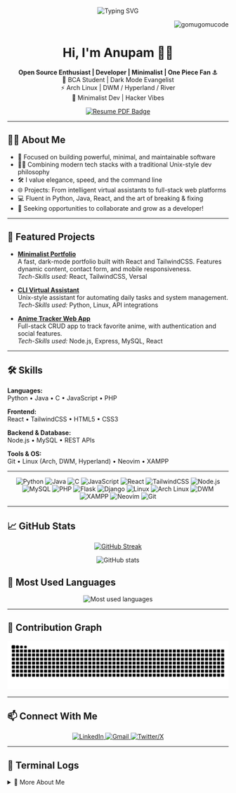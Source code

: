 <p align="center">
  <img src="https://readme-typing-svg.herokuapp.com?center=true&vCenter=true&lines=Hey+there!+I'm+Anupam+👋;Welcome+to+my+GitHub+profile;I+break+code+to+build+cool+stuff!" alt="Typing SVG" />
</p>
<p align="right"> <img src="https://komarev.com/ghpvc/?username=gomugomucode&label=Log%20Entry%20tracker&color=8A2BE2&style=flat-square" alt="gomugomucode" /> </p>
<h1 align="center">Hi, I'm <strong>Anupam</strong> 🏴‍☠️</h1>

<p align="center">
  <strong>Open Source Enthusiast |  Developer | Minimalist | One Piece Fan ⚓</strong>
  <br>
  🧠 BCA Student | Dark Mode Evangelist <br>
  ⚡ Arch Linux | DWM / Hyperland / River <br>
  🎯 Minimalist Dev | Hacker Vibes
</p>

<p align="center">
  <a href="https://link-to-your-resume.com" target="_blank">
    <img src="https://img.shields.io/badge/Resume-PDF-blue?style=for-the-badge&logo=adobeacrobatreader" alt="Resume PDF Badge" />
  </a>
</p>

---

## 🧑‍💻 About Me

- 🚀 Focused on building powerful, minimal, and maintainable software  
- 🧘‍♂️ Combining modern tech stacks with a traditional Unix-style dev philosophy  
- 🛠️ I value elegance, speed, and the command line  
- 🌐 Projects: From intelligent virtual assistants to full-stack web platforms  
- 💻 Fluent in Python, Java, React, and the art of breaking & fixing  
- 👀 Seeking opportunities to collaborate and grow as a developer!

---

## 🚀 Featured Projects

- [**Minimalist Portfolio**](https://github.com/gomugomucode/minimalist-portfolio)  
  A fast, dark-mode portfolio built with React and TailwindCSS. Features dynamic content, contact form, and mobile responsiveness.  
  <em> Tech-Skills used:</em> React, TailwindCSS, Versal

- [**CLI Virtual Assistant**](https://github.com/gomugomucode/Jarvis)  
  Unix-style assistant for automating daily tasks and system management.  
  <em>Tech-Skills used:</em> Python, Linux, API integrations

- [**Anime Tracker Web App**](https://github.com/gomugomucode/anime-tracker)  
  Full-stack CRUD app to track favorite anime, with authentication and social features.  
  <em>Tech-Skills used:</em> Node.js, Express, MySQL, React

---

## 🛠️ Skills

**Languages:**  
Python • Java • C • JavaScript • PHP  

**Frontend:**  
React • TailwindCSS • HTML5 • CSS3  

**Backend & Database:**  
Node.js • MySQL • REST APIs  

**Tools & OS:**  
Git • Linux (Arch, DWM, Hyperland) • Neovim • XAMPP

---

<p align="center">
  <img src="https://img.shields.io/badge/Python-3776AB?logo=python&logoColor=white&style=for-the-badge" alt="Python" />
  <img src="https://img.shields.io/badge/Java-ED8B00?logo=openjdk&logoColor=white&style=for-the-badge" alt="Java" />
  <img src="https://img.shields.io/badge/C-A8B9CC?logo=c&logoColor=black&style=for-the-badge" alt="C" />
  <img src="https://img.shields.io/badge/JavaScript-F7DF1E?logo=javascript&logoColor=black&style=for-the-badge" alt="JavaScript" />
  <img src="https://img.shields.io/badge/React.js-20232A?logo=react&logoColor=61DAFB&style=for-the-badge" alt="React" />
  <img src="https://img.shields.io/badge/TailwindCSS-06B6D4?logo=tailwindcss&logoColor=white&style=for-the-badge" alt="TailwindCSS" />
  <img src="https://img.shields.io/badge/Node.js-339933?logo=nodedotjs&logoColor=white&style=for-the-badge" alt="Node.js" />
  <img src="https://img.shields.io/badge/MySQL-005C84?logo=mysql&logoColor=white&style=for-the-badge" alt="MySQL" />
  <img src="https://img.shields.io/badge/PHP-777BB4?logo=php&logoColor=white&style=for-the-badge" alt="PHP" />
  <img src="https://img.shields.io/badge/Flask-000000?logo=flask&logoColor=white&style=for-the-badge" alt="Flask" />
  <img src="https://img.shields.io/badge/Django-092E20?logo=django&logoColor=white&style=for-the-badge" alt="Django" />
  <img src="https://img.shields.io/badge/Linux-000000?logo=linux&logoColor=FCC624&style=for-the-badge" alt="Linux" />
  <img src="https://img.shields.io/badge/Arch_Linux-1793D1?logo=arch-linux&logoColor=white&style=for-the-badge" alt="Arch Linux" />
  <img src="https://img.shields.io/badge/DWM-000000?logo=windowmaker&logoColor=white&style=for-the-badge" alt="DWM" />
  <img src="https://img.shields.io/badge/XAMPP-FB7A24?logo=apache&logoColor=white&style=for-the-badge" alt="XAMPP" />
  <img src="https://img.shields.io/badge/Neovim-57A143?logo=neovim&logoColor=white&style=for-the-badge" alt="Neovim" />
  <img src="https://img.shields.io/badge/Git-F05032?logo=git&logoColor=white&style=for-the-badge" alt="Git" />
</p>


---
## 📈 GitHub Stats

<p align="center">
  <a href="https://git.io/streak-stats">
    <img src="https://github-readme-streak-stats-eight.vercel.app/?user=gomugomucode&theme=react&border_radius=10" alt="GitHub Streak" />
  </a>
</p>

</p>

<p align="center">
  <img src="https://github-readme-stats.vercel.app/api?username=gomugomucode&show_icons=true&theme=tokyonight&hide_border=true" alt="GitHub stats" />
</p>

## 🧠 Most Used Languages

<p align="center">
  <img src="https://github-readme-stats.vercel.app/api/top-langs/?username=gomugomucode&layout=compact&theme=tokyonight&hide_border=true&langs_count=10" alt="Most used languages" />
</p>

---

## 🐍 Contribution Graph

<p align="center">
  <img src="https://raw.githubusercontent.com/gomugomucode/gomugomucode/output/github-contribution-grid-snake.svg" alt="Contribution Graph" />
</p>

---

## 📫 Connect With Me

<p align="center">
  <a href="https://www.linkedin.com/in/unish06/" target="_blank">
    <img src="https://img.shields.io/badge/LinkedIn-0077B5?logo=linkedin&logoColor=white&style=for-the-badge" alt="LinkedIn" />
  </a>
  <a href="mailto:alinedtwins@gmail.com" target="_blank">
    <img src="https://img.shields.io/badge/Gmail-EA4335?logo=gmail&logoColor=white&style=for-the-badge" alt="Gmail" />
  </a>
  <a href="https://twitter.com/yourhandle" target="_blank">
    <img src="https://img.shields.io/badge/X-000000?logo=twitter&logoColor=white&style=for-the-badge" alt="Twitter/X" />
  </a>
</p>

---

## 🧠 Terminal Logs

<details>
  <summary>📖 More About Me</summary>

```bash
> whoami
Anupam — Full Stack Developer | Anime Fan | Hacker Vibes

> uname -a
anupam@archlinux-dwm-hyperland

> sudo echo
"I don’t just write code — I craft experiences."

> echo $PHILOSOPHY
"Break things. Fix them. Learn forever."

> systemctl status motivation
● motivation.service - Active: always 🔥

> fortune | cowsay
"Code like a pirate, deploy like a boss." 🏴‍☠️
